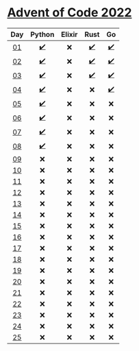 # [Advent of Code 2022](https://adventofcode.com/2022/)

|     Day     |               Python               | Elixir | Rust |   Go   |
| :---------: | :--------------------------------: | :----: | :--: | :----: |
| [01][day01] | [:heavy_check_mark:](python/day01) |  :x:   | [:heavy_check_mark:](rust/day01)  | [:heavy_check_mark:](go/day01)  |
| [02][day02] | [:heavy_check_mark:](python/day02) |  :x:   | [:heavy_check_mark:](rust/day02)  | [:heavy_check_mark:](go/day02)  |
| [03][day03] | [:heavy_check_mark:](python/day03) |  :x:   | [:heavy_check_mark:](rust/day03)  | [:heavy_check_mark:](go/day03)  |
| [04][day04] | [:heavy_check_mark:](python/day04) |  :x:   | :x:  |  [:heavy_check_mark:](go/day04)   |
| [05][day05] | [:heavy_check_mark:](python/day05) |  :x:   | :x:  |  :x:   |
| [06][day06] | [:heavy_check_mark:](python/day06) |  :x:   | :x:  |  :x:   |
| [07][day07] | [:heavy_check_mark:](python/day07) |  :x:   | :x:  |  :x:   |
| [08][day08] | [:heavy_check_mark:](python/day08) |  :x:   | :x:  |  :x:   |
| [09][day09] |                :x:                 |  :x:   | :x:  |  :x:   |
| [10][day10] |                :x:                 |  :x:   | :x:  |  :x:   |
| [11][day11] |                :x:                 |  :x:   | :x:  |  :x:   |
| [12][day12] |                :x:                 |  :x:   | :x:  |  :x:   |
| [13][day13] |                :x:                 |  :x:   | :x:  |  :x:   |
| [14][day14] |                :x:                 |  :x:   | :x:  |  :x:   |
| [15][day15] |                :x:                 |  :x:   | :x:  |  :x:   |
| [16][day16] |                :x:                 |  :x:   | :x:  |  :x:   |
| [17][day17] |                :x:                 |  :x:   | :x:  |  :x:   |
| [18][day18] |                :x:                 |  :x:   | :x:  |  :x:   |
| [19][day19] |                :x:                 |  :x:   | :x:  |  :x:   |
| [20][day20] |                :x:                 |  :x:   | :x:  |  :x:   |
| [21][day21] |                :x:                 |  :x:   | :x:  |  :x:   |
| [22][day22] |                :x:                 |  :x:   | :x:  |  :x:   |
| [23][day23] |                :x:                 |  :x:   | :x:  |  :x:   |
| [24][day24] |                :x:                 |  :x:   | :x:  |  :x:   |
| [25][day25] |                :x:                 |  :x:   | :x:  |  :x:   |

[day01]: https://adventofcode.com/2022/day/1
[day02]: https://adventofcode.com/2022/day/2
[day03]: https://adventofcode.com/2022/day/3
[day04]: https://adventofcode.com/2022/day/4
[day05]: https://adventofcode.com/2022/day/5
[day06]: https://adventofcode.com/2022/day/6
[day07]: https://adventofcode.com/2022/day/7
[day08]: https://adventofcode.com/2022/day/8
[day09]: https://adventofcode.com/2022/day/9
[day10]: https://adventofcode.com/2022/day/10
[day11]: https://adventofcode.com/2022/day/11
[day12]: https://adventofcode.com/2022/day/12
[day13]: https://adventofcode.com/2022/day/13
[day14]: https://adventofcode.com/2022/day/14
[day15]: https://adventofcode.com/2022/day/15
[day16]: https://adventofcode.com/2022/day/16
[day17]: https://adventofcode.com/2022/day/17
[day18]: https://adventofcode.com/2022/day/18
[day19]: https://adventofcode.com/2022/day/19
[day20]: https://adventofcode.com/2022/day/20
[day21]: https://adventofcode.com/2022/day/21
[day22]: https://adventofcode.com/2022/day/22
[day23]: https://adventofcode.com/2022/day/23
[day24]: https://adventofcode.com/2022/day/24
[day25]: https://adventofcode.com/2022/day/25
